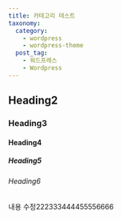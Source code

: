```yaml
---
title: 카테고리 테스트
taxonomy:
  category: 
    - wordpress
    - wordpress-theme
  post_tag:
    - 워드프레스
    - Wordpress
---
```


## Heading2

### Heading3

#### Heading4

##### Heading5

###### Heading6

내용 수정222333444455556666